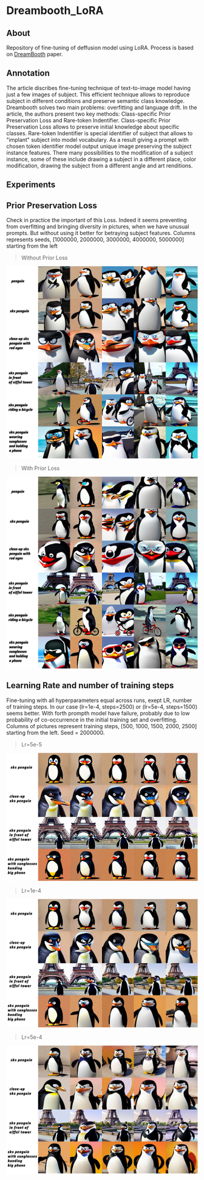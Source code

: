 # Dreambooth_LoRA
## About
Repository of fine-tuning of deffusion model using LoRA. Process is based on [DreamBooth](https://arxiv.org/abs/2208.12242) paper.
## Annotation
The article discribes fine-tuning technique of text-to-image model having just a few images of subject. This efficient technique allows to reproduce subject in different conditions and preserve semantic class knowledge.
Dreambooth solves two main problems: overfitting and language drift. In the article, the authors present two key methods: Class-specific Prior Preservation Loss and Rare-token Indentifier. Class-specific Prior Preservation Loss allows to preserve initial knowledge about specific classes. Rare-token Indentifier is special identifier of subject that allows to "implant" subject into model vocabulary. 
As a result giving a prompt with chosen token identifier model output unique image preserving the subject instance features. There many possibilities to the modification of a subject instance, some of these include drawing a subject in a different place, color modification, drawing the subject from a different angle and art renditions.


## Experiments
## Prior Preservation Loss 
Check in practice the important of this Loss. Indeed it seems preventing from overfitting and bringing diversity in pictures, when we have unusual prompts. But without using it better for betraying subject features. 
Columns represents seeds, [1000000, 2000000, 3000000, 4000000, 5000000] starting from the left

> Without Prior Loss
<!-- #region -->
<p align="center">
<img  src="contents/without_pLoss.jpg">
</p>
<!-- #endregion -->

> With Prior Loss
<!-- #region -->
<p align="center">
<img  src="contents/base.jpg">
</p>
<!-- #endregion -->

## Learning Rate and number of training steps
Fine-tuning with all hyperparameters equal across runs, exept LR, number of training steps.  In our case (lr=1e-4, steps=2500) or (lr=5e-4, steps=1500) seems better. With forth prompth model have failure, probably due to low probability of co-occurrence in the initial training set and overfitting. 
Columns of pictures represent training steps, [500, 1000, 1500, 2000, 2500] starting from the left. Seed = 2000000.

> Lr=5e-5
<!-- #region -->
<p align="center">
<img  src="contents/5e5.jpg">
</p>
<!-- #endregion -->

> Lr=1e-4
<!-- #region -->
<p align="center">
<img  src="contents/1e4.jpg">
</p>
<!-- #endregion -->

> Lr=5e-4
<!-- #region -->
<p align="center">
<img  src="contents/5e4.jpg">
</p>
<!-- #endregion -->
